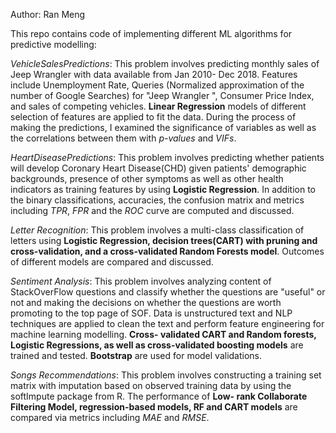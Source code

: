 Author: Ran Meng

This repo contains code of implementing different ML algorithms for predictive modelling:  

*VehicleSalesPredictions*:  This problem involves predicting monthly sales of Jeep Wrangler with data available from Jan 2010- Dec 2018. Features include Unemployment Rate, Queries (Normalized approximation of the number of Google Searches) for "Jeep Wrangler ", Consumer Price Index, and sales of competing vehicles. **Linear Regression** models of different selection of features are applied to fit the data. During the process of making the predictions, I examined the significance of variables as well as the correlations between them with *p-values* and *VIFs*. 

*HeartDiseasePredictions*: This problem involves predicting whether patients will develop Coronary Heart Disease(CHD) given patients' demographic backgrounds, presence of other symptoms as well as other health indicators as training features by using **Logistic Regression**. In addition to the binary classifications, accuracies, the confusion matrix and metrics including *TPR*, *FPR* and the *ROC* curve are computed and discussed. 

*Letter Recognition*: This problem involves a multi-class classification of letters using **Logistic Regression, decision trees(CART) with pruning and cross-validation, and a cross-validated Random Forests model**. Outcomes of different models are compared and discussed.

*Sentiment Analysis*: This problem involves analyzing content of StackOverFlow questions and classify whether the questions are "useful" or not and making the decisions on whether the questions are worth promoting to the top page of SOF. Data is unstructured text and NLP techniques are applied to clean the text and perform feature engineering for machine learning modelling.  **Cross- validated CART and Random forests, Logistic Regressions, as well as cross-validated boosting models** are trained and tested. **Bootstrap** are used for model validations.  

*Songs Recommendations*: This problem involves constructing a training set matrix with imputation based on observed training data by using the softImpute package from R. The performance of **Low- rank Collaborate Filtering Model, regression-based models, RF and CART models** are compared via metrics including *MAE* and *RMSE*. 
